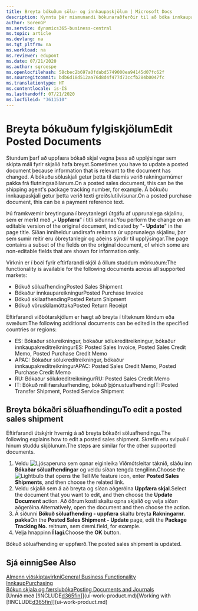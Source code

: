 ```yaml
---
title: Breyta bókuðum sölu- og innkaupaskjölum | Microsoft Docs
description: Kynntu þér mismunandi bókunaraðferðir til að bóka innkaupaskjöl og hvernig hægt er að uppfæra bókuð skjöl.
author: SorenGP
ms.service: dynamics365-business-central
ms.topic: article
ms.devlang: na
ms.tgt_pltfrm: na
ms.workload: na
ms.reviewer: edupont
ms.date: 07/21/2020
ms.author: sgroespe
ms.openlocfilehash: 58cbec2b697a0fdabd5749000ea94145d07fc62f
ms.sourcegitcommit: bdb6d18d512aa76d8d4f477d73ccfb284b0047fc
ms.translationtype: HT
ms.contentlocale: is-IS
ms.lasthandoff: 07/21/2020
ms.locfileid: "3611510"
---
```

# <a name="edit-posted-documents"></a><span data-ttu-id="f1902-103">Breyta bókuðum fylgiskjölum</span><span class="sxs-lookup"><span data-stu-id="f1902-103">Edit Posted Documents</span></span>

<span data-ttu-id="f1902-104">Stundum þarf að uppfæra bókað skjal vegna þess að upplýsingar sem skipta máli fyrir skjalið hafa breyst.</span><span class="sxs-lookup"><span data-stu-id="f1902-104">Sometimes you have to update a posted document because information that is relevant to the document has changed.</span></span> <span data-ttu-id="f1902-105">Á bókuðu söluskjali getur þetta til dæmis verið rakningarnúmer pakka frá flutningsaðilanum.</span><span class="sxs-lookup"><span data-stu-id="f1902-105">On a posted sales document, this can be the shipping agent's package tracking number, for example.</span></span> <span data-ttu-id="f1902-106">Á bókuðu innkaupaskjali getur þetta verið texti greiðslutilvísunar.</span><span class="sxs-lookup"><span data-stu-id="f1902-106">On a posted purchase document, this can be a payment reference text.</span></span>

<span data-ttu-id="f1902-107">Þú framkvæmir breytinguna í breytanlegri útgáfu af upprunalega skjalinu, sem er merkt með „**- Uppfæra**“ í titli síðunnar.</span><span class="sxs-lookup"><span data-stu-id="f1902-107">You perform the change on an editable version of the original document, indicated by "**- Update**" in the page title.</span></span> <span data-ttu-id="f1902-108">Síðan inniheldur undirsafn reitanna úr upprunalega skjalinu, þar sem sumir reitir eru óbreytanlegir og aðeins sýndir til upplýsingar.</span><span class="sxs-lookup"><span data-stu-id="f1902-108">The page contains a subset of the fields on the original document, of which some are non-editable fields that are shown for information only.</span></span>

<span data-ttu-id="f1902-109">Virknin er í boði fyrir eftirfarandi skjöl á öllum studdum mörkuðum:</span><span class="sxs-lookup"><span data-stu-id="f1902-109">The functionality is available for the following documents across all supported markets:</span></span>

- <span data-ttu-id="f1902-110">Bókuð söluafhending</span><span class="sxs-lookup"><span data-stu-id="f1902-110">Posted Sales Shipment</span></span>
- <span data-ttu-id="f1902-111">Bókaður innkaupareikningur</span><span class="sxs-lookup"><span data-stu-id="f1902-111">Posted Purchase Invoice</span></span>
- <span data-ttu-id="f1902-112">Bókuð skilaafhending</span><span class="sxs-lookup"><span data-stu-id="f1902-112">Posted Return Shipment</span></span>
- <span data-ttu-id="f1902-113">Bókuð vöruskilamóttaka</span><span class="sxs-lookup"><span data-stu-id="f1902-113">Posted Return Receipt</span></span>

<span data-ttu-id="f1902-114">Eftirfarandi viðbótarskjölum er hægt að breyta í tilteknum löndum eða svæðum:</span><span class="sxs-lookup"><span data-stu-id="f1902-114">The following additional documents can be edited in the specified countries or regions:</span></span>

- <span data-ttu-id="f1902-115">ES: Bókaður sölureikningur, bókaður sölukreditreikningur, bókaður innkaupakreditreikningur</span><span class="sxs-lookup"><span data-stu-id="f1902-115">ES: Posted Sales Invoice, Posted Sales Credit Memo, Posted Purchase Credit Memo</span></span>
- <span data-ttu-id="f1902-116">APAC: Bókaður sölukreditreikningur, bókaður innkaupakreditreikningur</span><span class="sxs-lookup"><span data-stu-id="f1902-116">APAC: Posted Sales Credit Memo, Posted Purchase Credit Memo</span></span>
- <span data-ttu-id="f1902-117">RU: Bókaður sölukreditreikningur</span><span class="sxs-lookup"><span data-stu-id="f1902-117">RU: Posted Sales Credit Memo</span></span>
- <span data-ttu-id="f1902-118">IT: Bókuð millifærsluafhending, bókuð þjónustuafhending</span><span class="sxs-lookup"><span data-stu-id="f1902-118">IT: Posted Transfer Shipment, Posted Service Shipment</span></span>

## <a name="to-edit-a-posted-sales-shipment"></a><span data-ttu-id="f1902-119">Breyta bókaðri söluafhendingu</span><span class="sxs-lookup"><span data-stu-id="f1902-119">To edit a posted sales shipment</span></span>

<span data-ttu-id="f1902-120">Eftirfarandi útskýrir hvernig á að breyta bókaðri söluafhendingu.</span><span class="sxs-lookup"><span data-stu-id="f1902-120">The following explains how to edit a posted sales shipment.</span></span> <span data-ttu-id="f1902-121">Skrefin eru svipuð í hinum studdu skjölunum.</span><span class="sxs-lookup"><span data-stu-id="f1902-121">The steps are similar for the other supported documents.</span></span>

1. <span data-ttu-id="f1902-122">Veldu ![Ljósaperuna sem opnar eiginleika Viðmótsleitar](media/ui-search/search_small.png "Segðu mér hvað þú vilt gera") táknið, sláðu inn **Bókaðar söluafhendingar** og veldu síðan tengda tengilinn.</span><span class="sxs-lookup"><span data-stu-id="f1902-122">Choose the ![Lightbulb that opens the Tell Me feature](media/ui-search/search_small.png "Tell me what you want to do") icon, enter **Posted Sales Shipments**, and then choose the related link.</span></span>
2. <span data-ttu-id="f1902-123">Veldu skjalið sem á að breyta og síðan aðgerðina **Uppfæra skjal**.</span><span class="sxs-lookup"><span data-stu-id="f1902-123">Select the document that you want to edit, and then choose the **Update Document** action.</span></span> <span data-ttu-id="f1902-124">Að öðrum kosti skaltu opna skjalið og velja síðan aðgerðina.</span><span class="sxs-lookup"><span data-stu-id="f1902-124">Alternatively, open the document and then choose the action.</span></span>
3. <span data-ttu-id="f1902-125">Á síðunni **Bókuð söluafhending - uppfæra** skaltu breyta **Rakningarnr. pakka**</span><span class="sxs-lookup"><span data-stu-id="f1902-125">On the **Posted Sales Shipment - Update** page, edit the **Package Tracking No.**</span></span> <span data-ttu-id="f1902-126">reitnum, sem dæmi.</span><span class="sxs-lookup"><span data-stu-id="f1902-126">field, for example.</span></span>
4. <span data-ttu-id="f1902-127">Velja hnappinn **Í lagi**.</span><span class="sxs-lookup"><span data-stu-id="f1902-127">Choose the **OK** button.</span></span>

<span data-ttu-id="f1902-128">Bókuð söluafhending er uppfærð.</span><span class="sxs-lookup"><span data-stu-id="f1902-128">The posted sales shipment is updated.</span></span>

## <a name="see-also"></a><span data-ttu-id="f1902-129">Sjá einnig</span><span class="sxs-lookup"><span data-stu-id="f1902-129">See Also</span></span>

[<span data-ttu-id="f1902-130">Almenn viðskiptavirkni</span><span class="sxs-lookup"><span data-stu-id="f1902-130">General Business Functionality</span></span>](ui-across-business-areas.md)  
[<span data-ttu-id="f1902-131">Innkaup</span><span class="sxs-lookup"><span data-stu-id="f1902-131">Purchasing</span></span>](purchasing-manage-purchasing.md)  
[<span data-ttu-id="f1902-132">Bókun skjala og færslubóka</span><span class="sxs-lookup"><span data-stu-id="f1902-132">Posting Documents and Journals</span></span>](ui-post-documents-journals.md)  
<span data-ttu-id="f1902-133">[Unnið með [!INCLUDE[d365fin](includes/d365fin_md.md)]](ui-work-product.md)</span><span class="sxs-lookup"><span data-stu-id="f1902-133">[Working with [!INCLUDE[d365fin](includes/d365fin_md.md)]](ui-work-product.md)</span></span>  
